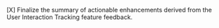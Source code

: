 [X] Finalize the summary of actionable enhancements derived from the User Interaction Tracking feature feedback.